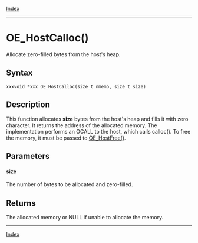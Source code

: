 [Index](index.md)

---
# OE_HostCalloc()

Allocate zero-filled bytes from the host's heap.

## Syntax

    xxxvoid *xxx OE_HostCalloc(size_t nmemb, size_t size)
## Description 

This function allocates **size** bytes from the host's heap and fills it with zero character. It returns the address of the allocated memory. The implementation performs an OCALL to the host, which calls calloc(). To free the memory, it must be passed to [OE_HostFree()](enclave_8h_af7ed072613e44809e1991f4f64c63b23_1af7ed072613e44809e1991f4f64c63b23.md).



## Parameters

#### size

The number of bytes to be allocated and zero-filled.

## Returns

The allocated memory or NULL if unable to allocate the memory.

---
[Index](index.md)

